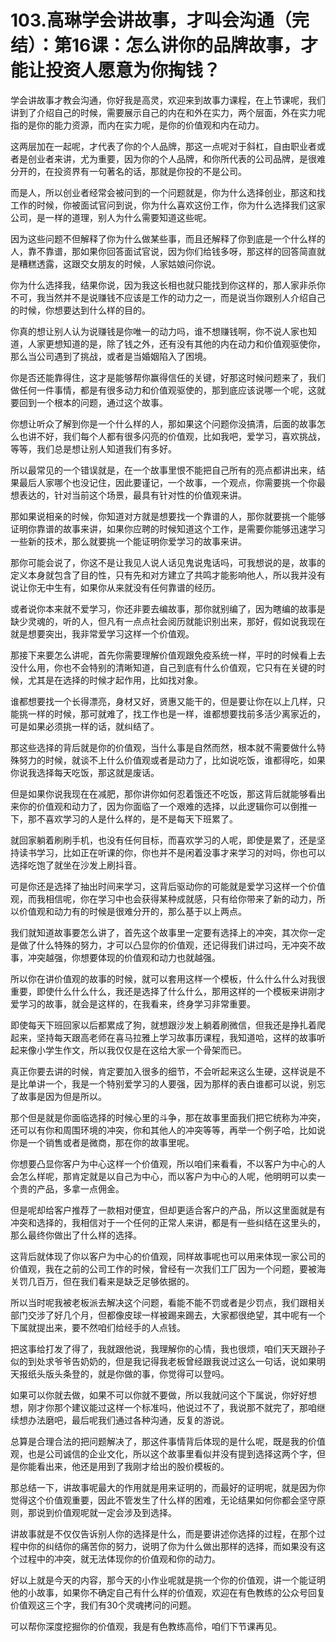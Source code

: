 # 103.高琳学会讲故事，才叫会沟通（完结）：第16课：怎么讲你的品牌故事，才能让投资人愿意为你掏钱？

学会讲故事才教会沟通，你好我是高灵，欢迎来到故事力课程，在上节课呢，我们讲到了介绍自己的时候，需要展示自己的内在和外在实力，两个层面，外在实力呢指的是你的能力资源，而内在实力呢，是你的价值观和内在动力。

这两层加在一起呢，才代表了你的个人品牌，那这一点呢对于斜杠，自由职业者或者是创业者来讲，尤为重要，因为你的个人品牌，和你所代表的公司品牌，是很难分开的，在投资界有一句著名的话，那就是你投的不是公司。

而是人，所以创业者经常会被问到的一个问题就是，你为什么选择创业，那这和找工作的时候，你被面试官问到说，你为什么喜欢这份工作，你为什么选择我们这家公司，是一样的道理，别人为什么需要知道这些呢。

因为这些问题不但解释了你为什么做某些事，而且还解释了你到底是一个什么样的人，靠不靠谱，那如果你回答面试官说，因为你们给钱多呀，那这样的回答简直就是糟糕透露，这跟交女朋友的时候，人家姑娘问你说。

你为什么选择我，结果你说，因为我这长相也就只能找到你这样的，那人家非杀你不可，我当然并不是说赚钱不应该是工作的动力之一，而是说当你跟别人介绍自己的时候，你想要达到什么样的目的。

你真的想让别人认为说赚钱是你唯一的动力吗，谁不想赚钱啊，你不说人家也知道，人家更想知道的是，除了钱之外，还有没有其他的内在动力和价值观驱使你，那么当公司遇到了挑战，或者是当婚姻陷入了困境。

你是否还能靠得住，这才是能够帮你赢得信任的关键，好那这时候问题来了，我们做任何一件事情，都是有很多动力和价值观驱使的，那到底应该说哪一个呢，这就要回到一个根本的问题，通过这个故事。

你想让听众了解到你是一个什么样的人，那如果这个问题你没搞清，后面的故事怎么也讲不好，我们每个人都有很多闪亮的价值观，比如我吧，爱学习，喜欢挑战，等等，我们总是想让别人知道我们有多好。

所以最常见的一个错误就是，在一个故事里恨不能把自己所有的亮点都讲出来，结果最后人家哪个也没记住，因此要谨记，一个故事，一个观点，你需要挑一个你最想表达的，针对当前这个场景，最具有针对性的价值观来讲。

那如果说相亲的时候，你知道对方就是想要找一个靠谱的人，那你就要挑一个能够证明你靠谱的故事来讲，如果你应聘的时候知道这个工作，是需要你能够迅速学习一些新的技术，那么就要挑一个能证明你爱学习的故事来讲。

那你可能会说了，你这不是让我见人说人话见鬼说鬼话吗，可我想说的是，故事的定义本身就包含了目的性，只有先和对方建立了共鸣才能影响他人，所以我并没有说让你无中生有，如果你从来就没有任何靠谱的经历。

或者说你本来就不爱学习，你还非要去编故事，那你就别编了，因为瞎编的故事是缺少灵魂的，听的人，但凡有一点点社会阅历就能识别出来，那好，假如说我现在就是想要突出，我非常爱学习这样一个价值观。

那接下来要怎么讲呢，首先你需要理解价值观跟免疫系统一样，平时的时候看上去没什么用，你也不会特别的清晰知道，自己到底有什么价值观，它只有在关键的时候，尤其是在选择的时候才起作用，比如找对象。

谁都想要找一个长得漂亮，身材又好，贤惠又能干的，但是要让你在以上几样，只能挑一样的时候，那可就难了，找工作也是一样，谁都想要找前多活少离家近的，可是如果必须挑一样的话，就纠结了。

那这些选择的背后就是你的价值观，当什么事是自然而然，根本就不需要做什么特殊努力的时候，就谈不上什么价值观或者是动力了，比如说吃饭，谁都得吃，如果你说我选择每天吃饭，那这就是废话。

但是如果你说我现在在减肥，那你讲你如何忍着饿还不吃饭，那这背后就能够看出来你的价值观和动力了，因为你面临了一个艰难的选择，以此逻辑你可以倒推一下，那不喜欢学习的人是什么样的，是不是每天下班累了。

就回家躺着刷刷手机，也没有任何目标，而喜欢学习的人呢，即使是累了，还是坚持读书学习，比如正在听课的你，你也并不是闲着没事才来学习的对吗，你也可以选择吃饱了就坐在沙发上刷抖音。

可是你还是选择了抽出时间来学习，这背后驱动你的可能就是爱学习这样一个价值观，而我相信呢，你在学习中也会获得某种成就感，只有给你带来了新的动力，所以价值观和动力有的时候是很难分开的，那么基于以上两点。

我们就知道故事要怎么讲了，首先这个故事里一定要有选择上的冲突，其次你一定是做了什么特殊的努力，才可以凸显你的价值观，还记得我们讲过吗，无冲突不故事，冲突越强，你想要体现的价值观和动力也就越强。

所以你在讲价值观的故事的时候，就可以套用这样一个模板，什么什么什么对我很重要，即使什么什么什么，我还是选择了什么什么，那用这样的一个模板来讲刚才爱学习的故事，就会是这样的，在我看来，终身学习非常重要。

即使每天下班回家以后都累成了狗，就想跟沙发上躺着刷微信，但我还是挣扎着爬起来，坚持每天跟高老师在喜马拉雅上学习故事历课程，我知道哈，这样的故事听起来像小学生作文，所以我仅仅是在这给大家一个骨架而已。

真正你要去讲的时候，肯定要加入很多的细节，不会听起来这么生硬，这样说是不是比单讲一个，我是一个特别爱学习的人要强，因为那样的表白谁都可以说，别忘了故事是因为但是所以。

那个但是就是你面临选择的时候心里的斗争，那在故事里面我们把它统称为冲突，还可以有你和周围环境的冲突，你和其他人的冲突等等，再举一个例子哈，比如说你是一个销售或者是微商，那在你的故事里呢。

你想要凸显你客户为中心这样一个价值观，所以咱们来看看，不以客户为中心的人会怎么样呢，那肯定就是以自己为中心，而以客户为中心的人呢，他明明可以卖一个贵的产品，多拿一点佣金。

但是呢却给客户推荐了一款相对便宜，但却更适合客户的产品，所以这里面就是有冲突和选择的，我相信对于一个任何的正常人来讲，都是有一些纠结在这里头的，那么最终你做出了什么样的选择。

这背后就体现了你以客户为中心的价值观，同样故事呢也可以用来体现一家公司的价值观，我在之前的公司工作的时候，曾经有一次我们工厂因为一个问题，要被海关罚几百万，但在我们看来是缺乏足够依据的。

所以当时呢我被老板派去解决这个问题，看能不能不罚或者是少罚点，我们跟相关部门交涉了好几个月，但都像皮球一样被踢来踢去，大家都很绝望，其中呢有一个下属就提出来，要不然咱们给经手的人点钱。

把这事给打发了得了，我就跟他说，我理解你的心情，我也很烦，咱们天天跟孙子似的到处求爷爷告奶奶的，但是我记得我老板曾经跟我说过这么一句话，说如果明天报纸头版头条登的，就是你做的事，你觉得可以登吗。

如果可以你就去做，如果不可以你就不要做，所以我就问这个下属说，你好好想想，刚才你那个建议能过这样一个标准吗，他说过不了，我说那不就完了，那咱继续想办法磨吧，最后呢我们通过各种沟通，反复的游说。

总算是合理合法的把问题解决了，那这件事情背后体现的是什么呢，既是我的价值观，也是公司诚信的企业文化，所以这个故事里看似并没有提到选择这两个字，但是你能看出来，他还是用到了我刚才给出的股价模板的。

那总结一下，讲故事呢最大的作用就是用来证明的，而最好的证明呢，就是因为你觉得这个价值观重要，因此不管发生了什么样的困难，无论结果如何你都会坚守原则，那说到价值观呢就一定会涉及到选择。

讲故事就是不仅仅告诉别人你的选择是什么，而是要讲述你选择的过程，在那个过程中你的纠结你的痛苦你的努力，说明了你为什么做出那样的选择，而如果没有这个过程中的冲突，就无法体现你的价值观和你的动力。

好以上就是今天的内容，那今天的小作业呢就是挑一个你的价值观，讲一个能证明他的小故事，如果你不确定自己有什么样的价值观，欢迎在有色教练的公众号回复价值观这三个字，我们有30个灵魂拷问的问题。

可以帮你深度挖掘你的价值观，我是有色教练高伶，咱们下节课再见。